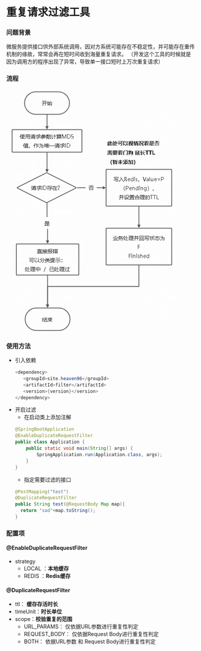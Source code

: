 # 重复请求过滤工具

### 问题背景
微服务提供接口供外部系统调用，因对方系统可能存在不稳定性，并可能存在重传机制的缘故，常常会再在短时间收到海量重复请求。
（开发这个工具的时候就是因为调用方的程序出现了异常，导致单一接口短时上万次重复请求）

### 流程
![img.png](img.png)

### 使用方法
- 引入依赖
  ```java
  <dependency>
     <groupId>site.heaven96</groupId>
     <artifactId>filter</artifactId>
     <version>{version}</version>
  </dependency>
  ```
- 开启过滤
  - 在启动类上添加注解
  ```java
  @SpringBootApplication
  @EnableDuplicateRequestFilter
  public class Application {
      public static void main(String[] args) {
          SpringApplication.run(Application.class, args);
      }
  }
  ```
  - 指定需要过滤的接口
  ```java
  @PostMapping("test")
  @DuplicateRequestFilter
  public String test(@RequestBody Map map){
    return "sad"+map.toString();
  }
  ```


### 配置项
#### @EnableDuplicateRequestFilter
- strategy
  - LOCAL ：**本地缓存**
  - REDIS ：**Redis缓存**

#### @DuplicateRequestFilter
- ttl： **缓存存活时长**
- timeUnit：**时长单位**
- scope：**校验重复的范围**
  - URL_PARAMS：  仅依据URL参数进行重复性判定
  - REQUEST_BODY：  仅依据Request Body进行重复性判定
  - BOTH：  依据URL参数 和 Request Body进行重复性判定